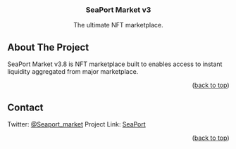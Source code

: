 <h3 align="center">SeaPort Market v3</h3>
  <p align="center">
The ultimate NFT marketplace.

<!-- ABOUT THE PROJECT -->

## About The Project

SeaPort Market v3.8 is NFT marketplace built to enables access to instant liquidity aggregated from major marketplace.

<p align="right">(<a href="#top">back to top</a>)</p>

<!-- CONTACT -->

## Contact

Twitter: [@Seaport_market](https://twitter.com/Seaport_market)
Project Link: [SeaPort](https://www.seaport.market/)

<p align="right">(<a href="#top">back to top</a>)</p>
